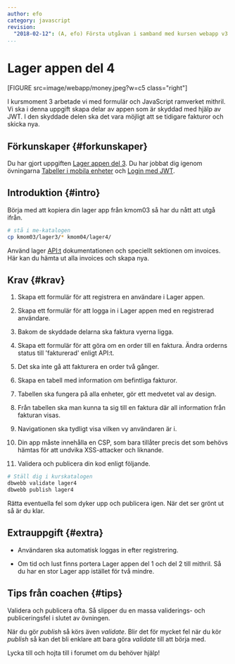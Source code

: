 ```yaml
---
author: efo
category: javascript
revision:
  "2018-02-12": (A, efo) Första utgåvan i samband med kursen webapp v3.
...
```

Lager appen del 4
==================================
[FIGURE src=image/webapp/money.jpeg?w=c5 class="right"]

I kursmoment 3 arbetade vi med formulär och JavaScript ramverket mithril. Vi ska i denna uppgift skapa delar av appen som är skyddad med hjälp av JWT. I den skyddade delen ska det vara möjligt att se tidigare fakturor och skicka nya.



<!--more-->



Förkunskaper {#forkunskaper}
-----------------------
Du har gjort uppgiften [Lager appen del 3](uppgift/lager-appen-del-3). Du har jobbat dig igenom övningarna [Tabeller i mobila enheter](kunskap/tabeller-i-mobila-enheter) och [Login med JWT](kunskap/login-med-jwt).


Introduktion {#intro}
-----------------------
Börja med att kopiera din lager app från kmom03 så har du nått att utgå ifrån.

```bash
# stå i me-katalogen
cp kmom03/lager3/* kmom04/lager4/
```

Använd lager [API:t](https://lager.emilfolino.se/v2) dokumentationen och speciellt sektionen om invoices. Här kan du hämta ut alla invoices och skapa nya.



Krav {#krav}
-----------------------
1. Skapa ett formulär för att registrera en användare i Lager appen.

1. Skapa ett formulär för att logga in i Lager appen med en registrerad användare.

1. Bakom de skyddade delarna ska faktura vyerna ligga.

1. Skapa ett formulär för att göra om en order till en faktura. Ändra orderns status till 'fakturerad' enligt API:t.

1. Det ska inte gå att fakturera en order två gånger.

1. Skapa en tabell med information om befintliga fakturor.

1. Tabellen ska fungera på alla enheter, gör ett medvetet val av design.

1. Från tabellen ska man kunna ta sig till en faktura där all information från fakturan visas.

1. Navigationen ska tydligt visa vilken vy användaren är i.

1. Din app måste innehålla en CSP, som bara tillåter precis det som behövs hämtas för att undvika XSS-attacker och liknande.

1. Validera och publicera din kod enligt följande.

```bash
# Ställ dig i kurskatalogen
dbwebb validate lager4
dbwebb publish lager4
```

Rätta eventuella fel som dyker upp och publicera igen. När det ser grönt ut så är du klar.



Extrauppgift {#extra}
-----------------------
* Användaren ska automatisk loggas in efter registrering.

* Om tid och lust finns portera Lager appen del 1 och del 2 till mithril. Så du har en stor Lager app istället för två mindre.



Tips från coachen {#tips}
-----------------------

Validera och publicera ofta. Så slipper du en massa validerings- och publiceringsfel i slutet av övningen.

När du gör *publish* så körs även *validate*. Blir det för mycket fel när du kör *publish* så kan det bli enklare att bara göra *validate* till att börja med.

Lycka till och hojta till i forumet om du behöver hjälp!
